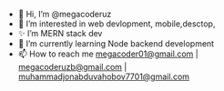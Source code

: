- 👋 Hi, I’m @megacoderuz
- 👀 I’m interested in web devlopment, mobile,desctop,  
- ✨ I’m MERN stack dev  
- 🌱 I’m currently learning Node backend development
- 📫 How to reach me megacoder01@gmail.com | megacoderuzb@gmail.com | muhammadjonabduvahobov7701@gmail.com

<!---
megacoderuz/megacoderuz is a ✨ special ✨ repository because its `README.md` (this file) appears on your GitHub profile.
You can click the Preview link to take a look at your changes.
--->
